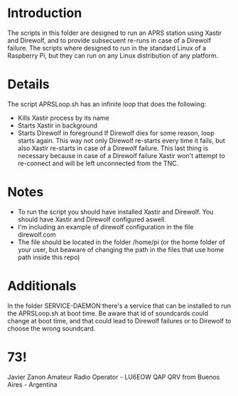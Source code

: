# Introduction
The scripts in this folder are designed to run an APRS station using Xastir and Direwolf, and to provide subsecuent re-runs in case of a Direwolf failure.
The scripts where designed to run in the standard Linux of a Raspberry Pi, but they can run on any Linux distribution of any platform.
# Details
The script APRSLoop.sh has an infinite loop that does the following:
- Kills Xastir process by its name
- Starts Xastir in background
- Starts Direwolf in foreground
If Direwolf dies for some reason, loop starts again. This way not only Direwolf re-starts every time it fails, but also Xastir re-starts in case of a Direwolf failure. This last thing is necessary because in case of a Direwolf failure Xastir won't attempt to re-connect and will be left unconnected from the TNC.
# Notes
- To run the script you should have installed Xastir and Direwolf. You should have Xastir and Direwolf configured aswell.
- I'm including an example of direwolf configuration in the file direwolf.com
- The file should be located in the folder /home/pi (or the home folder of your user, but beaware of changing the path in the files that use home path inside this repo)
# Additionals
In the folder SERVICE-DAEMON there's a service that can be installed to run the APRSLoop.sh at boot time. Be aware that id of soundcards could change at boot time, and that could lead to Direwolf failures or to Direwolf to choose the wrong soundcard.
# 73!
Javier Zanon
Amateur Radio Operator - LU6EOW
QAP QRV from Buenos Aires - Argentina